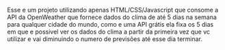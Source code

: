 Esse e um projeto utilizando apenas HTML/CSS/Javascript que consome a API da OpenWeather que fornece dados do clima de até 5 dias na semana para qualquer cidade do mundo, como e uma API grátis ela fixa os 5 dias em que e possivel ver os dados do clima a partir da primeira vez que vc utilizar e vai diminuindo o numero de previsões até esse dia terminar.